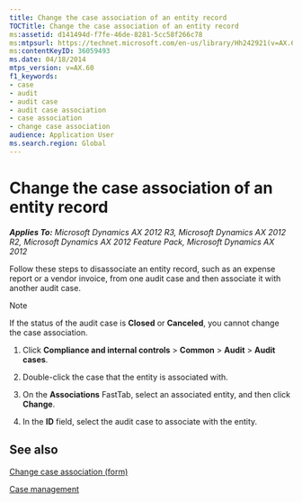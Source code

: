 ```yaml
---
title: Change the case association of an entity record
TOCTitle: Change the case association of an entity record
ms:assetid: d141494d-f7fe-46de-8281-5cc58f266c78
ms:mtpsurl: https://technet.microsoft.com/en-us/library/Hh242921(v=AX.60)
ms:contentKeyID: 36059493
ms.date: 04/18/2014
mtps_version: v=AX.60
f1_keywords:
- case
- audit
- audit case
- audit case association
- case association
- change case association
audience: Application User
ms.search.region: Global
---
```


# Change the case association of an entity record 


_**Applies To:** Microsoft Dynamics AX 2012 R3, Microsoft Dynamics AX 2012 R2, Microsoft Dynamics AX 2012 Feature Pack, Microsoft Dynamics AX 2012_

Follow these steps to disassociate an entity record, such as an expense report or a vendor invoice, from one audit case and then associate it with another audit case.


> [!NOTE]
> <P>If the status of the audit case is <STRONG>Closed</STRONG> or <STRONG>Canceled</STRONG>, you cannot change the case association.</P>



1.  Click **Compliance and internal controls** \> **Common** \> **Audit** \> **Audit cases**.

2.  Double-click the case that the entity is associated with.

3.  On the **Associations** FastTab, select an associated entity, and then click **Change**.

4.  In the **ID** field, select the audit case to associate with the entity.

## See also

[Change case association (form)](https://technet.microsoft.com/en-us/library/hh209675\(v=ax.60\))

[Case management](case-management.md)

  


